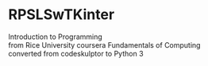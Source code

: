 # RPSLSwTKinter
Introduction to Programming<br>
from Rice University coursera Fundamentals of Computing<br>
converted from codeskulptor to Python 3
